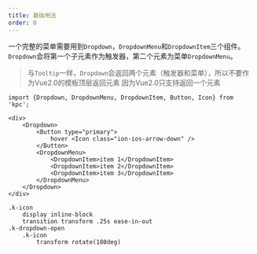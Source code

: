 ```yaml
---
title: 基础用法
order: 0
---
```


一个完整的菜单需要用到`Dropdown`，`DropdownMenu`和`DropdownItem`三个组件。
`Dropdown`会将第一个子元素作为触发器，第二个元素为菜单`DropdownMenu`。

> 与`Tooltip`一样，`Dropdown`会返回两个元素（触发器和菜单），所以不要作为Vue2.0的模板顶层返回元素
> 因为Vue2.0只支持返回一个元素


```vdt
import {Dropdown, DropdownMenu, DropdownItem, Button, Icon} from 'kpc';

<div>
    <Dropdown>
        <Button type="primary">
            hover <Icon class="ion-ios-arrow-down" />
        </Button>
        <DropdownMenu>
            <DropdownItem>item 1</DropdownItem>
            <DropdownItem>item 2</DropdownItem>
            <DropdownItem>item 3</DropdownItem>
        </DropdownMenu>
    </Dropdown>
</div>
```

```styl
.k-icon
    display inline-block
    transition transform .25s ease-in-out
.k-dropdown-open
    .k-icon
        transform rotate(180deg)
```
